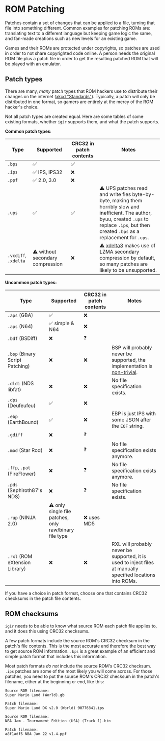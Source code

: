 # ROM Patching

Patches contain a set of changes that can be applied to a file, turning that file into something different. Common examples for patching ROMs are: translating text to a different language but keeping game logic the same, and fan-made creations such as new levels for an existing game.

Games and their ROMs are protected under copyrights, so patches are used in order to not share copyrighted code online. A person needs the original ROM file plus a patch file in order to get the resulting patched ROM that will be played with an emulator.

## Patch types

There are many, _many_ patch types that ROM hackers use to distribute their changes on the internet ([xkcd "Standards"](https://xkcd.com/927/)). Typically, a patch will only be distributed in one format, so gamers are entirely at the mercy of the ROM hacker's choice.

Not all patch types are created equal. Here are some tables of some existing formats, whether `igir` supports them, and what the patch supports.

**Common patch types:**

| Type                 | Supported                        | CRC32 in patch contents | Notes                                                                                                                                                                                                |
|----------------------|----------------------------------|-------------------------|------------------------------------------------------------------------------------------------------------------------------------------------------------------------------------------------------|
| `.bps`               | ✅                                | ✅                       |                                                                                                                                                                                                      |
| `.ips`               | ✅ IPS, IPS32                     | ❌                       |                                                                                                                                                                                                      |
| `.ppf`               | ✅ 2.0, 3.0                       | ❌                       |                                                                                                                                                                                                      |
| `.ups`               | ✅                                | ✅                       | ⚠️ UPS patches read and write fies byte-by-byte, making them horribly slow and inefficient. The author, byuu, created `.ups` to replace `.ips`, but then created `.bps` as a replacement for `.ups`. |
| `.vcdiff`, `.xdelta` | ⚠️ without secondary compression | ❌                       | ⚠️ [xdelta3](https://github.com/jmacd/xdelta) makes use of LZMA secondary compression by default, so many patches are likely to be unsupported.                                                      |

**Uncommon patch types:**

| Type                            | Supported                                              | CRC32 in patch contents | Notes                                                                                                              |
|---------------------------------|--------------------------------------------------------|-------------------------|--------------------------------------------------------------------------------------------------------------------|
| `.aps` (GBA)                    | ✅                                                      | ❌                       |                                                                                                                    |
| `.aps` (N64)                    | ✅ simple & N64                                         | ❌                       |                                                                                                                    |
| `.bdf` (BSDiff)                 | ❌                                                      | ❓                       |                                                                                                                    |
| `.bsp` (Binary Script Patching) | ❌                                                      | ❌                       | BSP will probably never be supported, the implementation is [non-trivial](https://github.com/aaaaaa123456789/bsp). |
| `.dldi` (NDS libfat)            | ❌                                                      | ❌                       | No file specification exists.                                                                                      |
| `.dps` (Deufeufeu)              | ✅                                                      | ❌                       |                                                                                                                    |
| `.ebp` (EarthBound)             | ✅                                                      | ❌                       | EBP is just IPS with some JSON after the `EOF` string.                                                             |
| `.gdiff`                        | ❌                                                      | ❓                       |                                                                                                                    |
| `.mod` (Star Rod)               | ❌                                                      | ❓                       | No file specification exists anymore.                                                                              |
| `.ffp`, `.pat` (FireFlower)     | ❌                                                      | ❓                       | No file specification exists anymore.                                                                              |
| `.pds` (Sephiroth87's NDS)      | ❌                                                      | ❓                       | No file specification exists.                                                                                      |
| `.rup` (NINJA 2.0)              | ⚠️ only single file patches, only raw/binary file type | ❌ uses MD5              |                                                                                                                    |
| `.rxl` (ROM eXtension Library)  | ❌                                                      | ❌                       | RXL will probably never be supported, it is used to inject files at manually specified locations into ROMs.        |

If you have a choice in patch format, choose one that contains CRC32 checksums in the patch file contents.

## ROM checksums

`igir` needs to be able to know what source ROM each patch file applies to, and it does this using CRC32 checksums.

A few patch formats include the source ROM's CRC32 checksum in the patch's file contents. This is the most accurate and therefore the best way to get source ROM information. `.bps` is a great example of an efficient and simple patch format that includes this information.

Most patch formats _do not_ include the source ROM's CRC32 checksum. `.ips` patches are some of the most likely you will come across. For those patches, you need to put the source ROM's CRC32 checksum in the patch's filename, either at the beginning or end, like this:

```text
Source ROM filename:
Super Mario Land (World).gb

Patch filename:
Super Mario Land DX v2.0 (World) 90776841.ips
```

```text
Source ROM filename:
NBA Jam - Tournament Edition (USA) (Track 1).bin

Patch filename:
a8f1adf5 NBA Jam 22 v1.4.ppf
```

